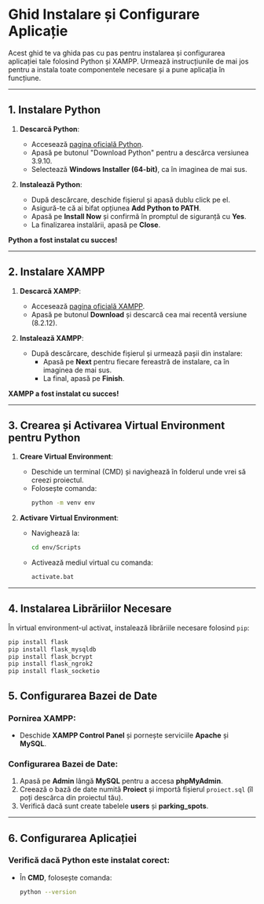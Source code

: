 # Ghid Instalare și Configurare Aplicație

Acest ghid te va ghida pas cu pas pentru instalarea și configurarea aplicației tale folosind Python și XAMPP. Urmează instrucțiunile de mai jos pentru a instala toate componentele necesare și a pune aplicația în funcțiune.

---


## 1. Instalare Python

1. **Descarcă Python**:
   - Accesează [pagina oficială Python](https://www.python.org/downloads/).
   - Apasă pe butonul "Download Python" pentru a descărca versiunea 3.9.10.
   - Selectează **Windows Installer (64-bit)**, ca în imaginea de mai sus.

2. **Instalează Python**:
   - După descărcare, deschide fișierul și apasă dublu click pe el.
   - Asigură-te că ai bifat opțiunea **Add Python to PATH**.
   - Apasă pe **Install Now** și confirmă în promptul de siguranță cu **Yes**.
   - La finalizarea instalării, apasă pe **Close**.

**Python a fost instalat cu succes!**

---

## 2. Instalare XAMPP

1. **Descarcă XAMPP**:
   - Accesează [pagina oficială XAMPP](https://www.apachefriends.org/ro/download.html).
   - Apasă pe butonul **Download** și descarcă cea mai recentă versiune (8.2.12).

2. **Instalează XAMPP**:
   - După descărcare, deschide fișierul și urmează pașii din instalare:
     - Apasă pe **Next** pentru fiecare fereastră de instalare, ca în imaginea de mai sus.
     - La final, apasă pe **Finish**.

**XAMPP a fost instalat cu succes!**

---

## 3. Crearea și Activarea Virtual Environment pentru Python

1. **Creare Virtual Environment**:
   - Deschide un terminal (CMD) și navighează în folderul unde vrei să creezi proiectul.
   - Folosește comanda:
     ```bash
     python -m venv env
     ```

2. **Activare Virtual Environment**:
   - Navighează la:
     ```bash
     cd env/Scripts
     ```
   - Activează mediul virtual cu comanda:
     ```bash
     activate.bat
     ```

---

## 4. Instalarea Librăriilor Necesare

În virtual environment-ul activat, instalează librăriile necesare folosind `pip`:

```bash
pip install flask
pip install flask_mysqldb
pip install flask_bcrypt
pip install flask_ngrok2
pip install flask_socketio
```

## 5. Configurarea Bazei de Date

### Pornirea XAMPP:
- Deschide **XAMPP Control Panel** și pornește serviciile **Apache** și **MySQL**.

### Configurarea Bazei de Date:
1. Apasă pe **Admin** lângă **MySQL** pentru a accesa **phpMyAdmin**.
2. Creează o bază de date numită **Proiect** și importă fișierul `proiect.sql` (îl poți descărca din proiectul tău).
3. Verifică dacă sunt create tabelele **users** și **parking_spots**.

---

## 6. Configurarea Aplicației

### Verifică dacă Python este instalat corect:
- În **CMD**, folosește comanda:
  ```bash
  python --version
